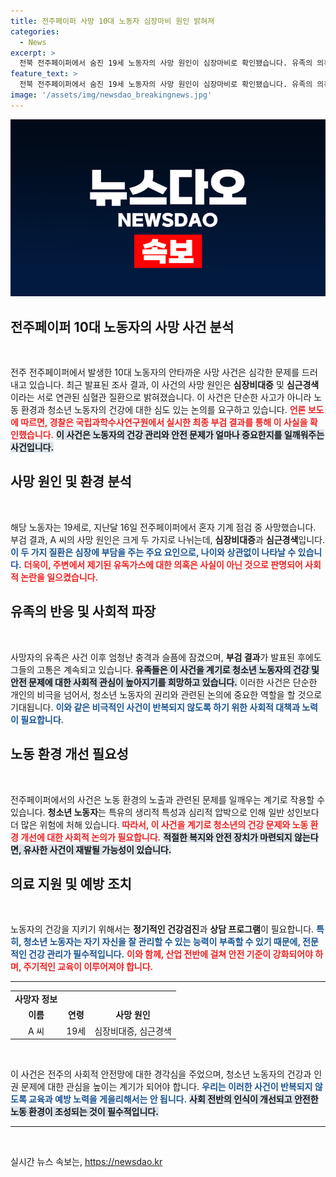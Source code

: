```yaml
---
title: 전주페이퍼 사망 10대 노동자 심장마비 원인 밝혀져
categories:
  - News
excerpt: >
  전북 전주페이퍼에서 숨진 19세 노동자의 사망 원인이 심장마비로 확인됐습니다. 유족의 의혹과는 달리 유독가스는 검출되지 않았습니다. 그의 유품에는 꿈과 목표가 가득한 수첩이 남아있어 안타까움을 더합니다.
feature_text: >
  전북 전주페이퍼에서 숨진 19세 노동자의 사망 원인이 심장마비로 확인됐습니다. 유족의 의혹과는 달리 유독가스는 검출되지 않았습니다. 그의 유품에는 꿈과 목표가 가득한 수첩이 남아있어 안타까움을 더합니다.
image: '/assets/img/newsdao_breakingnews.jpg'
---
```


<p><img src="/assets/img/newsdao_breakingnews.jpg" alt="pcversion 속보" /></p>

<h2 data-ke-size="size26">전주페이퍼 10대 노동자의 사망 사건 분석</h2>

<p data-ke-size="size16">&nbsp;</p>

<p>전주 전주페이퍼에서 발생한 10대 노동자의 안타까운 사망 사건은 심각한 문제를 드러내고 있습니다. 최근 발표된 조사 결과, 이 사건의 사망 원인은 <b>심장비대증</b> 및 <b>심근경색</b>이라는 서로 연관된 심혈관 질환으로 밝혀졌습니다. 이 사건은 단순한 사고가 아니라 노동 환경과 청소년 노동자의 건강에 대한 심도 있는 논의를 요구하고 있습니다. <b><span style="color: #ee2323;">언론 보도에 따르면, 경찰은 국립과학수사연구원에서 실시한 최종 부검 결과를 통해 이 사실을 확인했습니다.</span></b> <b><span style="background-color: #21538527;">이 사건은 노동자의 건강 관리와 안전 문제가 얼마나 중요한지를 일깨워주는 사건입니다.</span></b></p>

<h2 data-ke-size="size26">사망 원인 및 환경 분석</h2>

<p data-ke-size="size16">&nbsp;</p>

<p>해당 노동자는 19세로, 지난달 16일 전주페이퍼에서 혼자 기계 점검 중 사망했습니다. 부검 결과, A 씨의 사망 원인은 크게 두 가지로 나뉘는데, <b>심장비대증</b>과 <b>심근경색</b>입니다. <b><span style="color: #1a5490;">이 두 가지 질환은 심장에 부담을 주는 주요 요인으로, 나이와 상관없이 나타날 수 있습니다.</span></b> <b><span style="color: #ee2323;">더욱이, 주변에서 제기된 유독가스에 대한 의혹은 사실이 아닌 것으로 판명되어 사회적 논란을 일으켰습니다.</span></b></p>

<h2 data-ke-size="size26">유족의 반응 및 사회적 파장</h2>

<p data-ke-size="size16">&nbsp;</p>

<p>사망자의 유족은 사건 이후 엄청난 충격과 슬픔에 잠겼으며, <b>부검 결과</b>가 발표된 후에도 그들의 고통은 계속되고 있습니다. <b><span style="background-color: #21538527;">유족들은 이 사건을 계기로 청소년 노동자의 건강 및 안전 문제에 대한 사회적 관심이 높아지기를 희망하고 있습니다.</span></b> 이러한 사건은 단순한 개인의 비극을 넘어서, 청소년 노동자의 권리와 관련된 논의에 중요한 역할을 할 것으로 기대됩니다. <b><span style="color: #1a5490;">이와 같은 비극적인 사건이 반복되지 않도록 하기 위한 사회적 대책과 노력이 필요합니다.</span></b></p>

<h2 data-ke-size="size26">노동 환경 개선 필요성</h2>

<p data-ke-size="size16">&nbsp;</p>

<p>전주페이퍼에서의 사건은 노동 환경의 노출과 관련된 문제를 일깨우는 계기로 작용할 수 있습니다. <b>청소년 노동자</b>는 특유의 생리적 특성과 심리적 압박으로 인해 일반 성인보다 더 많은 위험에 처해 있습니다. <b><span style="color: #ee2323;">따라서, 이 사건을 계기로 청소년의 건강 문제와 노동 환경 개선에 대한 사회적 논의가 필요합니다.</span></b> <b><span style="background-color: #21538527;">적절한 복지와 안전 장치가 마련되지 않는다면, 유사한 사건이 재발될 가능성이 있습니다.</span></b></p>

<h2 data-ke-size="size26">의료 지원 및 예방 조치</h2>

<p data-ke-size="size16">&nbsp;</p>

<p>노동자의 건강을 지키기 위해서는 <b>정기적인 건강검진</b>과 <b>상담 프로그램</b>이 필요합니다. <b><span style="color: #1a5490;">특히, 청소년 노동자는 자기 자신을 잘 관리할 수 있는 능력이 부족할 수 있기 때문에, 전문적인 건강 관리가 필수적입니다.</span></b> <b><span style="color: #ee2323;">이와 함께, 산업 전반에 걸쳐 안전 기준이 강화되어야 하며, 주기적인 교육이 이루어져야 합니다.</span></b></p>

<hr>

<table style="width: 100%;">
    <tr>
        <td style="text-align: center; height: 17px;"><b>사망자 정보</b></td>
    </tr>
    <tr>
        <td style="text-align: center; height: 17px;"><b>이름</b></td>
        <td style="text-align: center; height: 17px;"><b>연령</b></td>
        <td style="text-align: center; height: 17px;"><b>사망 원인</b></td>
    </tr>
    <tr>
        <td style="text-align: center; height: 17px;">A 씨</td>
        <td style="text-align: center; height: 17px;">19세</td>
        <td style="text-align: center; height: 17px;">심장비대증, 심근경색</td>
    </tr>
</table>

<p data-ke-size="size16">&nbsp;</p>

<p>이 사건은 전주의 사회적 안전망에 대한 경각심을 주었으며, 청소년 노동자의 건강과 인권 문제에 대한 관심을 높이는 계기가 되어야 합니다. <b><span style="color: #1a5490;">우리는 이러한 사건이 반복되지 않도록 교육과 예방 노력을 게을리해서는 안 됩니다.</span></b> <b><span style="background-color: #21538527;">사회 전반의 인식이 개선되고 안전한 노동 환경이 조성되는 것이 필수적입니다.</span></b> </p>

<hr>

<p data-ke-size="size16">&nbsp;</p>
실시간 뉴스 속보는, <a href="https://newsdao.kr" rel="dofollow">https://newsdao.kr</a>


